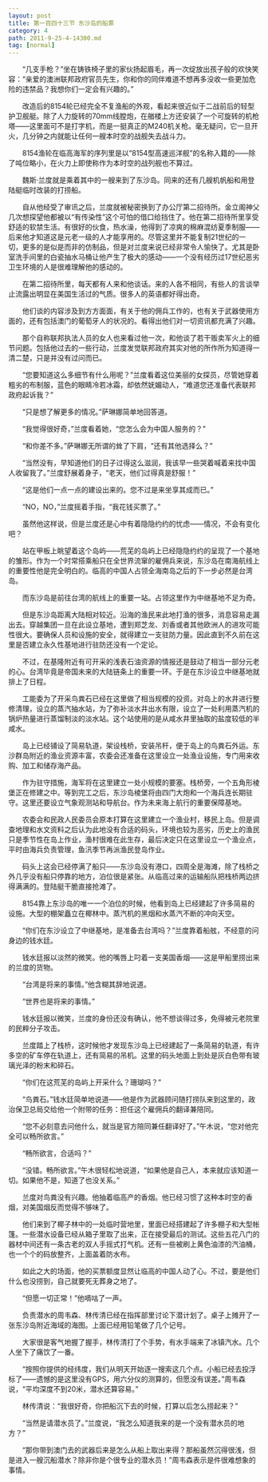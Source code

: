 ```yaml
---
layout: post
title: 第一百四十三节 东沙岛的船票
category: 4
path: 2011-9-25-4-14300.md
tag: [normal]
---
```


　　“几支手枪？”坐在铸铁椅子里的家伙扬起眉毛，再一次绽放出孩子般的欢快笑容：“亲爱的澳洲联邦政府官员先生，你和你的同伴难道不想再多没收一些更加危险的违禁品？我想你们一定会有兴趣的。”

　　改造后的8154轮已经完全不复渔船的外观，看起来很近似于二战前后的轻型护卫舰艇。除了人力旋转的70mm线膛炮，在艏楼上方还安装了一个可旋转的机枪塔——这里面可不是打字机，而是一挺真正的M240机关枪。毫无疑问，它一旦开火，几分钟之内就能让任何一艘本时空的战舰失去战斗力。

　　8154渔轮在临高海军的序列里是以“8154型高速巡洋舰”的名称入籍的——除了吨位略小，在火力上即使称作为本时空的战列舰也不算过。

　　魏斯·兰度就是乘着其中的一艘来到了东沙岛。同来的还有几艘机帆船和用登陆艇临时改装的打捞船。

　　自从他经受了审讯之后，兰度就被秘密换到了办公厅第二招待所。金立阁神父几次想探望他都被以“有传染性”这个可怕的借口给挡住了。他在第二招待所里享受舒适的软禁生活。有很好的伙食，热水澡，他得到了凉爽的棉麻混纺夏季制服——后来他才知道这是元老一级的人才能享用的。尽管这里并不能复制21世纪的一切，更多的是似是而非的仿制品，但是对兰度来说已经非常令人愉快了。尤其是卧室洗手间里的白瓷抽水马桶让他产生了极大的感动——一个没有经历过17世纪恶劣卫生环境的人是很难理解他的感动的。

　　在第二招待所里，每天都有人来和他谈话。来的人各不相同，有些人的言谈举止流露出明显在美国生活过的气质。很多人的英语都好得出奇。

　　他们谈的内容涉及到方方面面，有关于他的佣兵工作的，也有关于武器使用方面的，还有包括澳门的葡萄牙人的状况的。看得出他们对一切资讯都充满了兴趣。

　　那个自称联邦执法人员的女人也来看过他一次，和他谈了若干贩卖军火上的细节问题。包括他过去的一些行动，兰度发觉联邦政府其实对他的所作所为知道得一清二楚，只是并没有过问而已。

　　“您要知道这么多细节有什么用呢？”兰度看着这位美丽的女探员，尽管她穿着粗劣的布制服，蓝色的眼睛冷若冰霜，却依然妩媚动人，“难道您还准备代表联邦政府起诉我？”

　　“只是想了解更多的情况。”萨琳娜简单地回答道。

　　“我觉得很好奇，”兰度看着她，“您怎么会为中国人服务的？”

　　“和你差不多。”萨琳娜无所谓的耸了下肩，“还有其他选择么？”

　　“当然没有，早知道他们的日子过得这么滋润，我该早一些哭着喊着来找中国人收留我了。”兰度舒展着身子，“老天，他们过得真是舒服！”

　　“这是他们一点一点的建设出来的。您不过是来坐享其成而已。”

　　“NO，NO，”兰度摇着手指，“我花钱买票了。”

　　虽然他这样说，但是兰度还是心中有着隐隐约约的忧虑——情况，不会有变化吧？

　　站在甲板上眺望着这个岛屿——荒芜的岛屿上已经隐隐约约的呈现了一个基地的雏形。作为一个时常搭乘船只在全世界流窜的雇佣兵来说，东沙岛在南海航线上的重要性他是完全明白的。临高的中国人占领全海南岛之后的下一步必然是台湾岛。

　　而东沙岛是前往台湾的航线上的重要一站。占领这里作为中继基地不足为奇。

　　但是东沙岛距离大陆相对较近。沿海的渔民来此地打渔的很多，消息容易走漏出去。穿越集团一旦在此设立基地，遭到郑芝龙、刘香或者其他欧洲人的进攻可能性很大。要确保人员和设施的安全，就得建立一支驻防力量。因此直到不久前在这里是否建立永久性基地进行驻防还没有一个定论。

　　不过，在基隆附近有可开采的浅表石油资源的情报还是鼓动了相当一部分元老的心。台湾毕竟是帝国未来的大陆链条上的重要一环。于是在东沙设立中继基地就排上了日程。

　　工能委为了开采鸟粪石已经在这里做了相当规模的投资。对岛上的水井进行整修清理，设立的蒸汽抽水站，为了弥补淡水井出水有限，设立了一处利用蒸汽机的锅炉热量进行蒸馏制淡的淡水站。这个站使用的是从咸水井里抽取的盐度较低的半咸水。

　　岛上已经铺设了简易轨道，架设栈桥，安装吊杆，便于岛上的鸟粪石外运。东沙群岛附近的渔业资源丰富，农委会还准备在这里设立一处渔业设施，专门用来收购、加工和储存海产品。

　　作为驻守措施，海军将在这里建立一处小规模的要塞。栈桥旁，一个五角形棱堡正在修建之中。等到完工之后，东沙岛棱堡将由四门大炮和一个海兵连长期驻守。这里还要设立气象观测站和导航台。作为未来海上航行的重要保障基地。

　　农委会和民政人民委员会原本打算在这里建立一个渔业村，移民上岛。但是调查地理和水文资料之后认为此地没有合适的码头，环境也较为恶劣，历史上的渔民只是季节性在岛上作业，渔村很难在此生存，最后决定只在这里设立一个渔业点，平时由海兵负责管理，鱼汛季节再派渔民登岛作业。

　　码头上这会已经停满了船只——东沙岛没有港口，四周全是海滩，除了栈桥之外几乎没有船只停靠的地方，泊位很是紧张。从临高过来的运输船队把栈桥两边挤得满满的。登陆艇干脆直接抢滩了。

　　8154靠上东沙岛的唯一一个泊位的时候，他看到岛上已经建起了许多简易的设施。大型的棚架矗立在椰林中。蒸汽机的黑烟和水蒸汽不断的冲向天空。

　　“你们在东沙设立了中继基地，是准备去台湾吗？”兰度靠着船舷，不经意的问身边的钱水廷。

　　钱水廷报以淡然的微笑。他的嘴唇上叼着一支美国香烟——这是甲船里捞出来的兰度的货物。

　　“台湾是将来的事情。”他含糊其辞地说道。

　　“世界也是将来的事情。”

　　钱水廷报以微笑，兰度的身份还没有确认，他不想谈得过多，免得被元老院里的民粹分子攻击。

　　兰度踏上了栈桥，这时候他才发现东沙岛上已经建起了一条简易的轨道，有许多空的矿车停在轨道上，还有简易的吊机。这里的码头地面上到处是灰白色带有玻璃光泽的粉末和碎石。

　　“你们在这荒芜的岛屿上开采什么？珊瑚吗？”

　　“鸟粪石。”钱水廷简单地说道——他是作为武器顾问随打捞队来到这里的，政治保卫总局交给他一个附带的任务：担任这个雇佣兵的翻译兼陪同。

　　“您不必刻意去问他什么，就当是官方陪同兼任翻译好了。”午木说，“您对他完全可以畅所欲言。”

　　“畅所欲言，合适吗？”

　　“没错。畅所欲言。”午木很轻松地说道，“如果他是自己人，本来就应该知道一切。如果他不是，知道了也没关系。”

　　兰度对鸟粪没有兴趣。他抽着临高产的香烟。他已经习惯了这种本时空的香烟，对美国烟反而觉得不够味了。

　　他们来到了椰子林中的一处临时营地里，里面已经搭建起了许多棚子和大型帐篷。一些潜水设备已经从箱子里取了出来，正在接受最后的测试。这些五花八门的器材中间还有一条古老的双人手摇式打气机。还有一些被刷上黄色油漆的汽油桶，也一个个的码放整齐，上面盖着防水布。

　　如此之大的场面，他的买票额度显然让临高的中国人动了心。不过，要是他们什么也没捞到，自己就要死无葬身之地了。

　　“但愿一切正常！”他嘀咕了一声。

　　负责潜水的周韦森、林传清已经在指挥部里讨论下潜计划了。桌子上摊开了一张东沙岛附近海域的海图。上面已经用铅笔做了几个记号。

　　大家很是客气地握了握手，林传清打了个手势，有水手端来了冰镇汽水。几个人坐下了痛饮了一番。

　　“按照你提供的经纬度，我们从明天开始逐一搜索这几个点。小船已经去投浮标了——遗憾的是这里没有GPS，用六分仪的测算的，但愿没有误差。”周韦森说，“平均深度不到20米，潜水还算容易。”

　　林传清说：“我很好奇，你把船沉下去的时候，打算以后怎么捞起来？”

　　“当然是请潜水员了。”兰度说，“我怎么知道我来的是一个没有潜水员的地方？”

　　“那你带到澳门去的武器后来是怎么从船上取出来得？那船虽然沉得很浅，但是进入一艘沉船潜水？除非你是个很专业的潜水员！”周韦森表示是件很难想象的事情。
